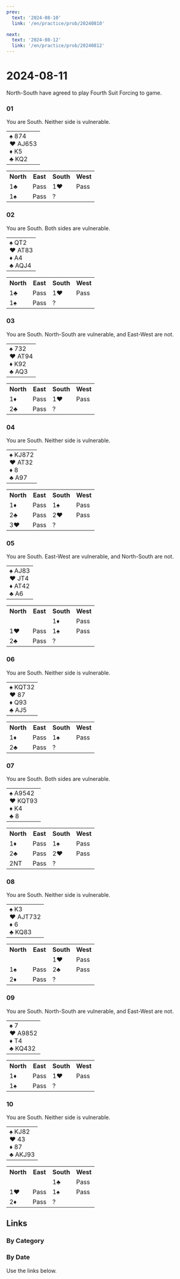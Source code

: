 ```yaml
---
prev:
  text: '2024-08-10'
  link: '/en/practice/prob/20240810'

next:
  text: '2024-08-12'
  link: '/en/practice/prob/20240812'
---
```


# 2024-08-11

North-South have agreed to play Fourth Suit Forcing to game.

### 01

You are South. Neither side is vulnerable.

<table class="hand">
	<tr>
		<td>♠ 874<br>♥ AJ653<br>♦ K5<br>♣ KQ2</td>
	</tr>
</table>

<table class="auction">
	<tr>
		<th>North</th>
		<th>East</th>
		<th>South</th>
		<th>West</th>
	</tr>
	<tr>
		<td>1♣</td>
		<td>Pass</td>
		<td>1♥</td>
		<td>Pass</td>
	</tr>
	<tr>
		<td>1♠</td>
		<td>Pass</td>
		<td>?</td>
		<td></td>
	</tr>
</table>

### 02

You are South. Both sides are vulnerable.

<table class="hand">
	<tr>
		<td>♠ QT2<br>♥ AT83<br>♦ A4<br>♣ AQJ4</td>
	</tr>
</table>

<table class="auction">
	<tr>
		<th>North</th>
		<th>East</th>
		<th>South</th>
		<th>West</th>
	</tr>
	<tr>
		<td>1♣</td>
		<td>Pass</td>
		<td>1♥</td>
		<td>Pass</td>
	</tr>
	<tr>
		<td>1♠</td>
		<td>Pass</td>
		<td>?</td>
		<td></td>
	</tr>
</table>

### 03

You are South. North-South are vulnerable, and East-West are not.

<table class="hand">
	<tr>
		<td>♠ 732<br>♥ AT94<br>♦ K92<br>♣ AQ3</td>
	</tr>
</table>

<table class="auction">
	<tr>
		<th>North</th>
		<th>East</th>
		<th>South</th>
		<th>West</th>
	</tr>
	<tr>
		<td>1♦</td>
		<td>Pass</td>
		<td>1♥</td>
		<td>Pass</td>
	</tr>
	<tr>
		<td>2♣</td>
		<td>Pass</td>
		<td>?</td>
		<td></td>
	</tr>
</table>

### 04

You are South. Neither side is vulnerable.

<table class="hand">
	<tr>
		<td>♠ KJ872<br>♥ AT32<br>♦ 8<br>♣ A97</td>
	</tr>
</table>

<table class="auction">
	<tr>
		<th>North</th>
		<th>East</th>
		<th>South</th>
		<th>West</th>
	</tr>
	<tr>
		<td>1♦</td>
		<td>Pass</td>
		<td>1♠</td>
		<td>Pass</td>
	</tr>
	<tr>
		<td>2♣</td>
		<td>Pass</td>
		<td>2♥</td>
		<td>Pass</td>
	</tr>
	<tr>
		<td>3♥</td>
		<td>Pass</td>
		<td>?</td>
		<td></td>
	</tr>
</table>

### 05

You are South. East-West are vulnerable, and North-South are not.

<table class="hand">
	<tr>
		<td>♠ AJ83<br>♥ JT4<br>♦ AT42<br>♣ A6</td>
	</tr>
</table>

<table class="auction">
	<tr>
		<th>North</th>
		<th>East</th>
		<th>South</th>
		<th>West</th>
	</tr>
	<tr>
		<td></td>
		<td></td>
		<td>1♦</td>
		<td>Pass</td>
	</tr>
	<tr>
		<td>1♥</td>
		<td>Pass</td>
		<td>1♠</td>
		<td>Pass</td>
	</tr>
	<tr>
		<td>2♣</td>
		<td>Pass</td>
		<td>?</td>
		<td></td>
	</tr>
</table>

### 06

You are South. Neither side is vulnerable.

<table class="hand">
	<tr>
		<td>♠ KQT32<br>♥ 87<br>♦ Q93<br>♣ AJ5</td>
	</tr>
</table>

<table class="auction">
	<tr>
		<th>North</th>
		<th>East</th>
		<th>South</th>
		<th>West</th>
	</tr>
	<tr>
		<td>1♦</td>
		<td>Pass</td>
		<td>1♠</td>
		<td>Pass</td>
	</tr>
	<tr>
		<td>2♣</td>
		<td>Pass</td>
		<td>?</td>
		<td></td>
	</tr>
</table>

### 07

You are South. Both sides are vulnerable.

<table class="hand">
	<tr>
		<td>♠ A9542<br>♥ KQT93<br>♦ K4<br>♣ 8</td>
	</tr>
</table>

<table class="auction">
	<tr>
		<th>North</th>
		<th>East</th>
		<th>South</th>
		<th>West</th>
	</tr>
	<tr>
		<td>1♦</td>
		<td>Pass</td>
		<td>1♠</td>
		<td>Pass</td>
	</tr>
	<tr>
		<td>2♣</td>
		<td>Pass</td>
		<td>2♥</td>
		<td>Pass</td>
	</tr>
	<tr>
		<td>2NT</td>
		<td>Pass</td>
		<td>?</td>
		<td></td>
	</tr>
</table>

### 08

You are South. Neither side is vulnerable.

<table class="hand">
	<tr>
		<td>♠ K3<br>♥ AJT732<br>♦ 6<br>♣ KQ83</td>
	</tr>
</table>

<table class="auction">
	<tr>
		<th>North</th>
		<th>East</th>
		<th>South</th>
		<th>West</th>
	</tr>
	<tr>
		<td></td>
		<td></td>
		<td>1♥</td>
		<td>Pass</td>
	</tr>
	<tr>
		<td>1♠</td>
		<td>Pass</td>
		<td>2♣</td>
		<td>Pass</td>
	</tr>
	<tr>
		<td>2♦</td>
		<td>Pass</td>
		<td>?</td>
		<td></td>
	</tr>
</table>

### 09

You are South. North-South are vulnerable, and East-West are not.

<table class="hand">
	<tr>
		<td>♠ 7<br>♥ A9852<br>♦ T4<br>♣ KQ432</td>
	</tr>
</table>

<table class="auction">
	<tr>
		<th>North</th>
		<th>East</th>
		<th>South</th>
		<th>West</th>
	</tr>
	<tr>
		<td>1♦</td>
		<td>Pass</td>
		<td>1♥</td>
		<td>Pass</td>
	</tr>
	<tr>
		<td>1♠</td>
		<td>Pass</td>
		<td>?</td>
		<td></td>
	</tr>
</table>

### 10

You are South. Neither side is vulnerable.

<table class="hand">
	<tr>
		<td>♠ KJ82<br>♥ 43<br>♦ 87<br>♣ AKJ93</td>
	</tr>
</table>

<table class="auction">
	<tr>
		<th>North</th>
		<th>East</th>
		<th>South</th>
		<th>West</th>
	</tr>
	<tr>
		<td></td>
		<td></td>
		<td>1♣</td>
		<td>Pass</td>
	</tr>
	<tr>
		<td>1♥</td>
		<td>Pass</td>
		<td>1♠</td>
		<td>Pass</td>
	</tr>
	<tr>
		<td>2♦</td>
		<td>Pass</td>
		<td>?</td>
		<td></td>
	</tr>
</table>

## Links

[<Badge type="tip" text="Check Solution"/>](/en/learning/prob/20240811)

### By Category

[<Badge type="tip" text="<--"/>](/en/practice/prob/20240807)
[<Badge type="tip" text="Calendar"/>](/en/practice/calendar/202408)
[<Badge type="tip" text="-->"/>](/en/practice/prob/20240814)

### By Date

Use the links below.